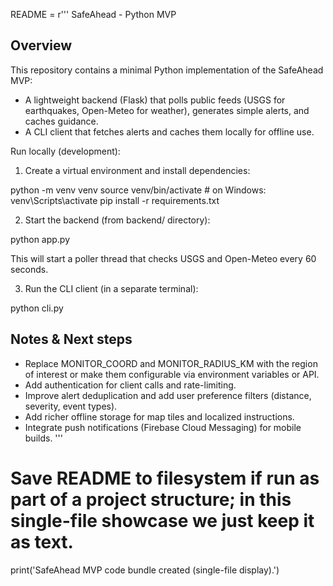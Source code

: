 README = r'''
SafeAhead - Python MVP


Overview
--------
This repository contains a minimal Python implementation of the SafeAhead MVP:
- A lightweight backend (Flask) that polls public feeds (USGS for earthquakes, Open-Meteo for weather), generates simple alerts, and caches guidance.
- A CLI client that fetches alerts and caches them locally for offline use.


Run locally (development):
1. Create a virtual environment and install dependencies:


python -m venv venv
source venv/bin/activate # on Windows: venv\Scripts\activate
pip install -r requirements.txt


2. Start the backend (from backend/ directory):


python app.py


This will start a poller thread that checks USGS and Open-Meteo every 60 seconds.


3. Run the CLI client (in a separate terminal):


python cli.py


Notes & Next steps
------------------
- Replace MONITOR_COORD and MONITOR_RADIUS_KM with the region of interest or make them configurable via environment variables or API.
- Add authentication for client calls and rate-limiting.
- Improve alert deduplication and add user preference filters (distance, severity, event types).
- Add richer offline storage for map tiles and localized instructions.
- Integrate push notifications (Firebase Cloud Messaging) for mobile builds.
'''


# Save README to filesystem if run as part of a project structure; in this single-file showcase we just keep it as text.


print('SafeAhead MVP code bundle created (single-file display).')